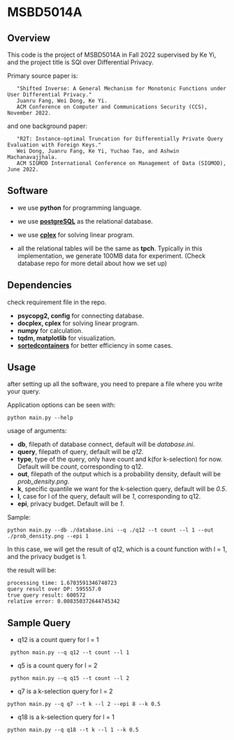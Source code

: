 # MSBD5014A

## Overview

This code is the project of MSBD5014A in Fall 2022 supervised by Ke Yi, and the project title is SQl over Differential Privacy.

Primary source paper is: 

```
   "Shifted Inverse: A General Mechanism for Monotonic Functions under User Differential Privacy."
   Juanru Fang, Wei Dong, Ke Yi.
   ACM Conference on Computer and Communications Security (CCS), November 2022.
```

and one background paper:

```
   "R2T: Instance-optimal Truncation for Differentially Private Query Evaluation with Foreign Keys."
   Wei Dong, Juanru Fang, Ke Yi, Yuchao Tao, and Ashwin Machanavajjhala.
   ACM SIGMOD International Conference on Management of Data (SIGMOD), June 2022.
```

## Software

- we use **python** for programming language.
- we use [**postgreSQL**](https://www.postgresql.org/) as the relational database.
- we use [**cplex**](https://www.ibm.com/docs/en/icos/20.1.0?topic=cplex-setting-up-python-api) for solving linear program.

- all the relational tables will be the same as **tpch**. 
  Typically in this implementation, we generate 100MB data for experiment.
  (Check database repo for more detail about how we set up)

## Dependencies

check requirement file in the repo.

- **psycopg2, config** for connecting database.
- **docplex, cplex** for solving linear program.
- **numpy** for calculation.
- **tqdm, matplotlib** for visualization.
- [**sortedcontainers**](https://grantjenks.com/docs/sortedcontainers/#) for better efficiency in some cases.

## Usage

after setting up all the software, you need to prepare a file where you write your query.

Application options can be seen with:

```
python main.py --help
```

usage of arguments:

- **db**, filepath of database connect, default will be _database.ini_.
- **query**, filepath of query, default will be _q12_.
- **type**, type of the query, only have count and k(for k-selection) for now. Default will be _count_, corresponding to q12.
- **out**, filepath of the output which is a probability density, default will be _prob_density.png_.
- **k**, specific quantile we want for the k-selection query, default will be _0.5_.
- **l**, case for l of the query, default will be _1_, corresponding to q12.
- **epi**, privacy budget. Default will be _1_.

Sample:

```
python main.py --db ./database.ini --q ./q12 --t count --l 1 --out ./prob_density.png --epi 1
```
In this case, we will get the result of q12, which is a count function with l = 1, and the privacy budget is 1.

the result will be:
```
processing time: 1.6703591346740723
query result over DP: 595557.0
true query result: 600572
relative error: 0.008350372644745342

```

## Sample Query

- q12 is a count query for l = 1
```commandline
 python main.py --q q12 --t count --l 1
```
- q5 is a count query for l = 2
```commandline
 python main.py --q q15 --t count --l 2
```
- q7 is a k-selection query for l = 2
```commandline
python main.py --q q7 --t k --l 2 --epi 8 --k 0.5
```
- q18 is a k-selection query for l = 1
```commandline
python main.py --q q18 --t k --l 1 --k 0.5
```